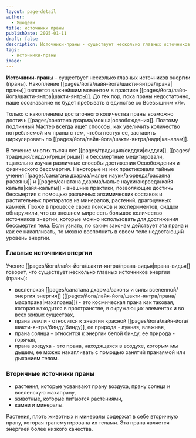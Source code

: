 ```yaml
---
layout: page-detail
author:
  - Яшодеви
title: источники праны
publishDate: 2025-01-11
draft: false
description: Источники-праны - существует несколько главных источников энергии (праны). Накопление праны является важнейшим моментом в практике Шакти-янтры. До тех пор, пока праны недостаточно, наше осознавание не будет пребывать в единстве со Всевышним «Я».
tags:
  - источники-праны
image:
---
```

**Источники-праны** - существует несколько главных источников энергии (праны). Накопление [[pages/йога/лайя-йога/шакти-янтра/прана|праны]] является важнейшим моментом в практике [[pages/йога/лайя-йога/шакти-янтра|шакти-янтры]]. До тех пор, пока праны недостаточно, наше осознавание не будет пребывать в единстве со Всевышним «Я». 

Только с накоплением достаточного количества праны возможно достичь [[pages/санатана дхарма/мокша|освобождения]]. Поэтому подлинный Мастер всегда ищет способы, как увеличить количество потребляемой им праны с тем, чтобы пестуя ее, заставить циркулировать по [[pages/йога/лайя-йога/шакти-янтра/нади|каналам]]. 

В течение многих тысяч лет [[pages/традиция/сиддхи|сиддхи]], [[pages/традиция/сиддхи/риши|риши]] и бессмертные медитировали, тщательно изучая различные способы достижения Освобождения и физического бессмертия. Некоторые из них практиковали тайные учения [[pages/санатана дхарма/малые науки/аюрведа/расаяна|расаяны]] и [[pages/санатана дхарма/малые науки/аюрведа/кайя-кальпа|кайя-кальпы]] - внешние практики, позволяющие достичь бессмертия с помощью различных алхимических составов и растительных препаратов из минералов, растений, драгоценных камней. Позже в процессе своих поисков и экспериментов, сиддхи обнаружили, что во внешнем мире есть большое количество источников энергии, которые можно использовать для достижения бессмертия тела. Если узнать, по каким законам действует эта прана и как ее накапливать, то можно восполнить в своем теле недостающий уровень энергии. 

### Главные источники энергии 

Учение [[pages/йога/лайя-йога/шакти-янтра/прана-видья|прана-видья]] говорит, что существует несколько главных источников энергии (праны): 

- вселенская [[pages/санатана дхарма/законы и силы вселенной/энергия|энергия]] ([[pages/йога/лайя-йога/шакти-янтра/прана/махапрана|махапрана]]) - это космическая прана как таковая, которая находится в пространстве, в окружающих элементах и во всех живых существах, 
- прана земли - относится к энергии красной [[pages/йога/лайя-йога/шакти-янтра/бинду|бинду]], ее природа - лунная, влажная, 
- прана солнца - относится к энергии белой бинду, ее природа - горячая, 
- прана воздуха - это прана, находящаяся в воздухе, которым мы дышим, ее можно накапливать с помощью занятий пранаямой или дыханием телом. 

### Вторичные источники праны 

- растения, которые усваивают прану воздуха, прану солнца и вселенскую махапрану, 
- животные, которые питаются растениями, 
- камни и минералы. 

Растения, плоть животных и минералы содержат в себе вторичную прану, которая трансмутирована их телами. Эта прана является энергией более низкого качества.